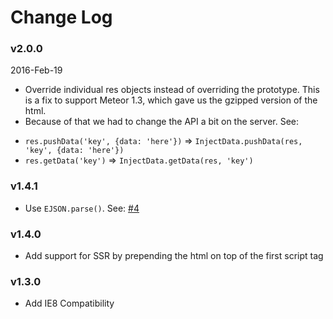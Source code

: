 # Change Log

### v2.0.0
2016-Feb-19

* Override individual res objects instead of overriding the prototype. This is a fix to support Meteor 1.3, which gave us the gzipped version of the html.
* Because of that we had to change the API a bit on the server. See:
 - `res.pushData('key', {data: 'here'})` => `InjectData.pushData(res, 'key', {data: 'here'})`
 - `res.getData('key')` => `InjectData.getData(res, 'key')`

### v1.4.1
* Use `EJSON.parse()`. See: [#4](https://github.com/meteorhacks/inject-data/pull/4)

### v1.4.0

* Add support for SSR by prepending the html on top of the first script tag

### v1.3.0

* Add IE8 Compatibility
